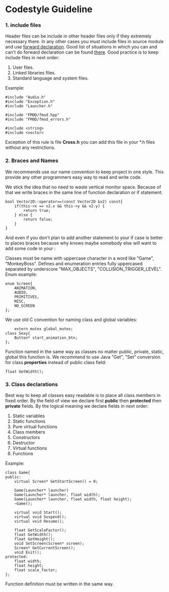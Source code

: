 # Codestyle Guideline
### 1. include files
Header files can be include in other header files only if they extremely necessary there. In any other cases you must include files in source module and use [forward declaration](https://en.wikipedia.org/wiki/Forward_declaration). Good list of situations in which you can and can't do forward declaration can be found [there](http://stackoverflow.com/questions/553682/when-can-i-use-a-forward-declaration). Good practice is to keep include files in next order:

1. User files.
2. Linked libraries files.
3. Standard language and system files.

Example:
```
#include "Audio.h"
#include "Exception.h"
#include "Launcher.h"

#include "FMOD/fmod.hpp"
#include "FMOD/fmod_errors.h"

#include <string>
#include <vector>
```
Exception of this rule is file **Cross.h** you can add this file in your *.h files without any restrictions.

### 2. Braces and Names
We recommends use our name convention to keep project in one style. This provide any other programmers easy way to read and write code. 

We stick the idea that no need to waste vertical monitor space. Because of that we write braces in the same line of function declaration or if statement. 
```
bool Vector2D::operator==(const Vector2D &v2) const{
	if(this->x == v2.x && this->y && v2.y) {
		return true;
	} else {
		return false;
	}
}
```
And even if you don\'t plan to add another statement to your if case is better to places braces because why knows maybe somebody else will want to add some code in your :

Classes must be name with uppercase character in a word like "Game", "MonkeyBoss". Defines and enumeration entries fully uppercased separated by underscore "MAX_OBJECTS", "COLLISION_TRIGGER_LEVEL". Enum example:
```
enum Screen{
	ANIMATION,
	AUDIO,
	PRIMITIVES,
	MISC,
	NO_SCREEN
};
```
We use old C convention for naming class and global variables:
```
    extern mutex global_mutex;
class Sexy{
    Button* start_animation_btn;
};
```

Function named in the same way as classes no matter public, private, static, global this function is. We recommend to use Java "Get", "Set" conversion for class **properties** instead of public class field:
```
float GetWidth();
```

### 3. Class declarations
Best way to keep all classes easy readable is to place all class members in fixed order. By the field of view we declare first **public** then **protected** then **private** fields. By the logical meaning we declare fields in next order:

1. Static variables
2. Static functions
3. Pure virtual functions
4. Class members
5. Constructors
6. Destructor
7. Virtual functions
8. Functions

Example:
```
class Game{
public:
	virtual Screen* GetStartScreen() = 0;
	
	Game(Launcher* launcher)
	Game(Launcher* launcher, float width);
	Game(Launcher* launcher, float width, float height);
	~Game();
	
	virtual void Start();
	virtual void Suspend();
	virtual void Resume();
	
	float GetScaleFactor();
	float GetWidth();
	float GetHeight();
	void SetScreen(Screen* screen);
	Screen* GetCurrentScreen();
    void Exit();
protected:
	float width;
	float height;
	float scale_factor;
};
```

Function definition must be written in the same way.
